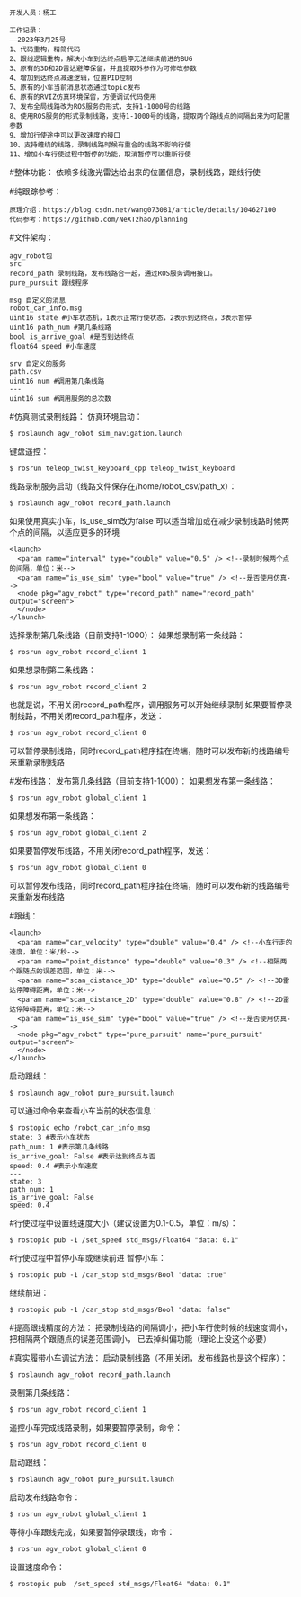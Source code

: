 ```
开发人员：杨工

工作记录：
——2023年3月25号
1、代码重构，精简代码
2、跟线逻辑重构，解决小车到达终点启停无法继续前进的BUG
3、原有的3D和2D雷达避障保留，并且提取外参作为可修改参数
4、增加到达终点减速逻辑，位置PID控制
5、原有的小车当前消息状态通过topic发布
6、原有的RVIZ仿真环境保留，方便调试代码使用
7、发布全局线路改为ROS服务的形式，支持1-1000号的线路
8、使用ROS服务的形式录制线路，支持1-1000号的线路，提取两个路线点的间隔出来为可配置参数
9、增加行使途中可以更改速度的接口
10、支持缠绕的线路，录制线路时候有重合的线路不影响行使
11、增加小车行使过程中暂停的功能，取消暂停可以重新行使
```


#整体功能：
依赖多线激光雷达给出来的位置信息，录制线路，跟线行使


#纯跟踪参考：
```
原理介绍：https://blog.csdn.net/wang073081/article/details/104627100
代码参考：https://github.com/NeXTzhao/planning
```


#文件架构：
```
agv_robot包
src
record_path 录制线路，发布线路合一起，通过ROS服务调用接口。
pure_pursuit 跟线程序

msg 自定义的消息
robot_car_info.msg
uint16 state #小车状态机，1表示正常行使状态，2表示到达终点，3表示暂停
uint16 path_num #第几条线路
bool is_arrive_goal #是否到达终点
float64 speed #小车速度

srv 自定义的服务
path.csv
uint16 num #调用第几条线路
---
uint16 sum #调用服务的总次数
```

#仿真测试录制线路：
仿真环境启动：
```
$ roslaunch agv_robot sim_navigation.launch
```
键盘遥控：
```
$ rosrun teleop_twist_keyboard_cpp teleop_twist_keyboard
```

线路录制服务启动（线路文件保存在/home/robot_csv/path_x）：
```
$ roslaunch agv_robot record_path.launch
```

如果使用真实小车，is_use_sim改为false
可以适当增加或在减少录制线路时候两个点的间隔，以适应更多的环境
```
<launch>
  <param name="interval" type="double" value="0.5" /> <!--录制时候两个点的间隔，单位：米-->
  <param name="is_use_sim" type="bool" value="true" /> <!--是否使用仿真-->
  <node pkg="agv_robot" type="record_path" name="record_path" output="screen">
  </node>
</launch>
```

选择录制第几条线路（目前支持1-1000）：
如果想录制第一条线路：
```
$ rosrun agv_robot record_client 1
```
如果想录制第二条线路：
```
$ rosrun agv_robot record_client 2
```
也就是说，不用关闭record_path程序，调用服务可以开始继续录制
如果要暂停录制线路，不用关闭record_path程序，发送：
```
$ rosrun agv_robot record_client 0
```
可以暂停录制线路，同时record_path程序挂在终端，随时可以发布新的线路编号来重新录制线路


#发布线路：
发布第几条线路（目前支持1-1000）：
如果想发布第一条线路：
```
$ rosrun agv_robot global_client 1
```
如果想发布第一条线路：
```
$ rosrun agv_robot global_client 2
```
如果要暂停发布线路，不用关闭record_path程序，发送：
```
$ rosrun agv_robot global_client 0
```
可以暂停发布线路，同时record_path程序挂在终端，随时可以发布新的线路编号来重新发布线路


#跟线：
```
<launch>
  <param name="car_velocity" type="double" value="0.4" /> <!--小车行走的速度，单位：米/秒-->
  <param name="point_distance" type="double" value="0.3" /> <!--相隔两个跟随点的误差范围，单位：米-->
  <param name="scan_distance_3D" type="double" value="0.5" /> <!--3D雷达停障碍距离，单位：米-->
  <param name="scan_distance_2D" type="double" value="0.8" /> <!--2D雷达停障碍距离，单位：米-->
  <param name="is_use_sim" type="bool" value="true" /> <!--是否使用仿真-->
  <node pkg="agv_robot" type="pure_pursuit" name="pure_pursuit" output="screen">
  </node>
</launch>
```

启动跟线：
```
$ roslaunch agv_robot pure_pursuit.launch
```

可以通过命令来查看小车当前的状态信息：
```
$ rostopic echo /robot_car_info_msg
state: 3 #表示小车状态
path_num: 1 #表示第几条线路
is_arrive_goal: False #表示达到终点与否
speed: 0.4 #表示小车速度
---
state: 3
path_num: 1
is_arrive_goal: False
speed: 0.4
```

#行使过程中设置线速度大小（建议设置为0.1-0.5，单位：m/s）：
```
$ rostopic pub -1 /set_speed std_msgs/Float64 "data: 0.1" 
```

#行使过程中暂停小车或继续前进
暂停小车：
```
$ rostopic pub -1 /car_stop std_msgs/Bool "data: true"
```
继续前进：
```
$ rostopic pub -1 /car_stop std_msgs/Bool "data: false"
```


#提高跟线精度的方法：
把录制线路的间隔调小，把小车行使时候的线速度调小，把相隔两个跟随点的误差范围调小，
已去掉纠偏功能（理论上没这个必要）


#真实履带小车调试方法：
启动录制线路（不用关闭，发布线路也是这个程序）：
```
$ roslaunch agv_robot record_path.launch
```
录制第几条线路：
```
$ rosrun agv_robot record_client 1
```
遥控小车完成线路录制，如果要暂停录制，命令：
```
$ rosrun agv_robot record_client 0
```

启动跟线：
```
$ roslaunch agv_robot pure_pursuit.launch
```
启动发布线路命令：
```
$ rosrun agv_robot global_client 1
```
等待小车跟线完成，如果要暂停录跟线，命令：
```
$ rosrun agv_robot global_client 0
```
设置速度命令：
```
$ rostopic pub  /set_speed std_msgs/Float64 "data: 0.1" 
```



















